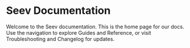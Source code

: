 # Seev Documentation

Welcome to the Seev documentation. This is the home page for our docs. Use the navigation to explore Guides and Reference, or visit Troubleshooting and Changelog for updates.
